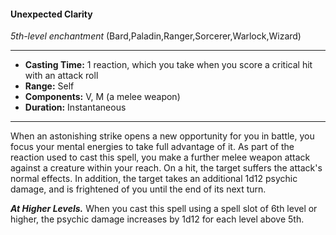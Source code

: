 #### Unexpected Clarity
*5th-level enchantment* (Bard,Paladin,Ranger,Sorcerer,Warlock,Wizard)
___
- **Casting Time:** 1 reaction, which you take when you score a critical hit with an attack roll
- **Range:** Self
- **Components:** V, M (a melee weapon)
- **Duration:** Instantaneous
---
When an astonishing strike opens a new
opportunity for you in battle, you focus your mental
energies to take full advantage of it. As part of the
reaction used to cast this spell, you make a further
melee weapon attack against a creature within your
reach. On a hit, the target suffers the attack's
normal effects. In addition, the target takes an
additional 1d12 psychic damage, and is frightened of
you until the end of its next turn.

***At Higher Levels.***  When you cast this spell using
a spell slot of 6th level or higher, the psychic
damage increases by 1d12 for each level above 5th.
